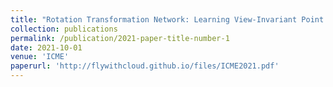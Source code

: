 ```yaml
---
title: "Rotation Transformation Network: Learning View-Invariant Point Cloud for Classification and Segmentation"
collection: publications
permalink: /publication/2021-paper-title-number-1
date: 2021-10-01
venue: 'ICME'
paperurl: 'http://flywithcloud.github.io/files/ICME2021.pdf'
---
```

